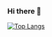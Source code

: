 ### Hi there 👋

<!--
**ShuailongWang/ShuailongWang** is a ✨ _special_ ✨ repository because its `README.md` (this file) appears on your GitHub profile.

Here are some ideas to get you started:

- 🔭 I’m currently working on ...
- 🌱 I’m currently learning ...
- 👯 I’m looking to collaborate on ...
- 🤔 I’m looking for help with ...
- 💬 Ask me about ...
- 📫 How to reach me: ...
- 😄 Pronouns: ...
- ⚡ Fun fact: ...
-->

<!--
![Anurag's github stats](https://github-readme-stats.vercel.app/api?username=ShuailongWang&show_icons=true&theme=radical)
-->

[![Top Langs](https://github-readme-stats.vercel.app/api/top-langs/?username=ShuailongWang&layout=compact)](https://github.com/anuraghazra/github-readme-stats)
